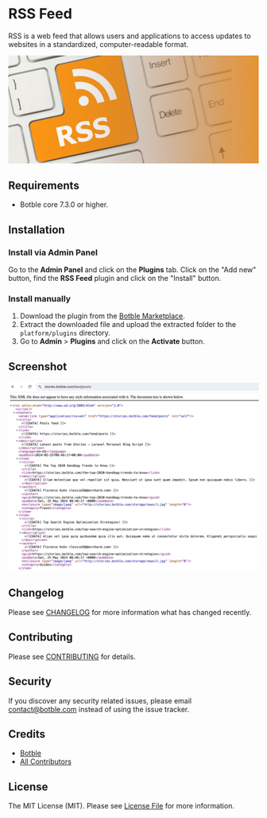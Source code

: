 # RSS Feed

RSS is a web feed that allows users and applications to access updates to websites in a standardized, computer-readable format.

![RSS Feed](./screenshot.png)

## Requirements

-   Botble core 7.3.0 or higher.

## Installation

### Install via Admin Panel

Go to the **Admin Panel** and click on the **Plugins** tab. Click on the "Add new" button, find the **RSS Feed** plugin and click on the "Install" button.

### Install manually

1. Download the plugin from the [Botble Marketplace](https://marketplace.botble.com/products/botble/rss-feed).
2. Extract the downloaded file and upload the extracted folder to the `platform/plugins` directory.
3. Go to **Admin** > **Plugins** and click on the **Activate** button.

## Screenshot

![Screenshot](./art/screenshot.png)

## Changelog

Please see [CHANGELOG](CHANGELOG.md) for more information what has changed recently.

## Contributing

Please see [CONTRIBUTING](CONTRIBUTING.md) for details.

## Security

If you discover any security related issues, please email contact@botble.com instead of using the issue tracker.

## Credits

-   [Botble](https://github.com/botble)
-   [All Contributors](../../contributors)

## License

The MIT License (MIT). Please see [License File](LICENSE) for more information.
